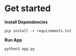# Get started 

**Install Dependencies**

`pip install -r requirements.txt`

**Run App**

`python3 app.py`
